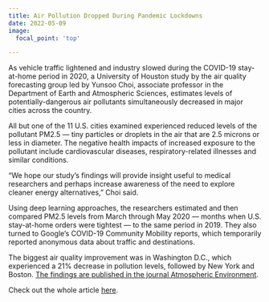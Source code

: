 ```yaml
---
title: Air Pollution Dropped During Pandemic Lockdowns
date: 2022-05-09
image:
  focal_point: 'top'

---
```


As vehicle traffic lightened and industry slowed during the COVID-19 stay-at-home period in 2020, a University of Houston study by the air quality forecasting group led by Yunsoo Choi, associate professor in the Department of Earth and Atmospheric Sciences, estimates levels of potentially-dangerous air pollutants simultaneously decreased in major cities across the country.

All but one of the 11 U.S. cities examined experienced reduced levels of the pollutant PM2.5 — tiny particles or droplets in the air that are 2.5 microns or less in diameter. The negative health impacts of increased exposure to the pollutant include cardiovascular diseases, respiratory-related illnesses and similar conditions.

“We hope our study’s findings will provide insight useful to medical researchers and perhaps increase awareness of the need to explore cleaner energy alternatives,” Choi said.

Using deep learning approaches, the researchers estimated and then compared PM2.5 levels from March through May 2020 — months when U.S. stay-at-home orders were tightest — to the same period in 2019. They also turned to Google’s COVID-19 Community Mobility reports, which temporarily reported anonymous data about traffic and destinations.

The biggest air quality improvement was in Washington D.C., which experienced a 21% decrease in pollution levels, followed by New York and Boston. [The findings are published in the journal Atmospheric Environment](https://www.sciencedirect.com/science/article/pii/S1352231022000097?via%3Dihub#!).

Check out the whole article [here](https://uh.edu/news-events/stories/2022-news-articles/may-2022/05092242022-uh-covid-air-pollutant-pollution-ghahremanloo-choi.php).
